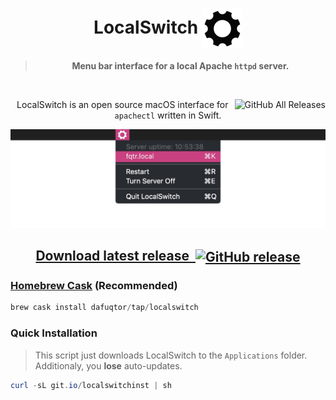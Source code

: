 <h1 align="center">LocalSwitch <img align="center" src="LocalSwitch/Assets.xcassets/AppIcon.appiconset/Mac32x2.png"></h1>

<blockquote align="center"><p><b>Menu bar interface for a local Apache <code>httpd</code> server.</b></p></blockquote>

<br>

<a href="https://github.com/DaFuqtor/LocalSwitch/releases"><img align="right" alt="GitHub All Releases" src="https://img.shields.io/github/downloads/dafuqtor/localswitch/total"></a> 

<p align="center">LocalSwitch is an open source macOS interface for <code>apachectl</code> written in Swift.</p>

![preview](preview.png)

<h2 align="center"><a href="https://github.com/DaFuqtor/LocalSwitch/releases/latest/download/LocalSwitch.zip">Download latest release &nbsp<a href="https://github.com/DaFuqtor/LocalSwitch/releases/latest"><img align="center" alt="GitHub release" src="https://img.shields.io/github/release/dafuqtor/localswitch?label"></a></a></h2>

### [Homebrew Cask](//brew.sh) (Recommended)

```powershell
brew cask install dafuqtor/tap/localswitch
```

### Quick Installation

> This script just downloads LocalSwitch to the `Applications` folder. Additionaly, you **lose** auto-updates.

```powershell
curl -sL git.io/localswitchinst | sh
```
